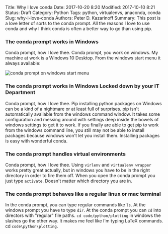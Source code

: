 Title: Why I love conda
Date: 2017-10-20 8:20
Modified: 2017-10-10 8:21
Status: Draft
Category: Python
Tags: python, virtualenvs, anaconda, conda
Slug: why-i-love-conda
Authors: Peter D. Kazarinoff
Summary: This post is a love letter of sorts to the conda prompt. All the reasons I love to use conda and why I think conda is often a better way to go than using pip.

### The conda prompt works in Windows

Conda prompt, how I love thee. Conda prompt, you work on windows. My machine at work is a Windows 10 Desktop. From the windows start menu it always available:

![conda prompt on windows start menu]({static}/images/conda_in_windows_start_menu.png)

### The conda prompt works in Windows Locked down by your IT Department

Conda prompt, how I love thee. Pip installing python packages on Windows can be a kind of a nightmare or at least full of surprises. pip isn't automatically available from the windows command window. It takes some configuration and messing around with settings deep inside the bowels of windows settings to get it to work. If you finally are able to get pip to work from the windows command line, you still may not be able to install packages because windows won't let you install them. Installing packages is easy with wonderful conda.
 
### The conda prompt handles virtual environments
 
 Conda prompt, how I love thee. Using ```virlenv``` and ```virtualenv wrapper``` works pretty great actually, but in windows you have to be in the right directory in order to fire them off. When you open the conda prompt you just type ```activate```.  Doesn't matter which directory you are in.
 
### The conda prompt behaves like a regular linux or mac terminal
 
 In the conda prompt, you can type regular commands like ```ls```. At the windows prompt you have to type ```dir```. At the conda prompt you can ```cd``` into directors with "regular" file paths. ```cd code/python/plotting``` in windows the slashes go the other way. It makes me feel like I'm typing LaTeX commands. cd ```code\python\plotting```.
 